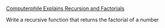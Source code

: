 [Computerphile Explains Recursion and Factorials](https://www.youtube.com/watch?v=Mv9NEXX1VHc)

Write a recursive function that returns the factorial of a number
